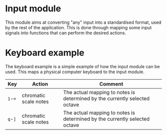 # Input module
This module aims at converting "any" input into a standardised format, used by the rest of the application.
This is done through mapping some input signals into functions that can perform the desired actions.

# Keyboard example
The keyboard example is a simple example of how the input module can be used. This maps a physical computer keyboard to the input module.

| Key | Action | Comment |
| --- | ------ | ------- |
| `1`-`=` | chromatic scale notes | The actual mapping to notes is determined by the currently selected octave |
| `q`-`]` | chromatic scale notes | The actual mapping to notes is determined by the currently selected octave |
